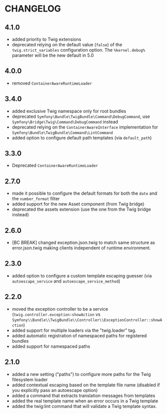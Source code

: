 CHANGELOG
=========

4.1.0
-----

 * added priority to Twig extensions 
 * deprecated relying on the default value (`false`) of the `twig.strict_variables` configuration option. The `%kernel.debug%` parameter will be the new default in 5.0

4.0.0
-----

 * removed `ContainerAwareRuntimeLoader`

3.4.0
-----

 * added exclusive Twig namespace only for root bundles
 * deprecated `Symfony\Bundle\TwigBundle\Command\DebugCommand`, use `Symfony\Bridge\Twig\Command\DebugCommand` instead
 * deprecated relying on the `ContainerAwareInterface` implementation for `Symfony\Bundle\TwigBundle\Command\LintCommand`
 * added option to configure default path templates (via `default_path`)

3.3.0
-----

 * Deprecated `ContainerAwareRuntimeLoader`

2.7.0
-----

 * made it possible to configure the default formats for both the `date` and the `number_format` filter
 * added support for the new Asset component (from Twig bridge)
 * deprecated the assets extension (use the one from the Twig bridge instead)

2.6.0
-----

 * [BC BREAK] changed exception.json.twig to match same structure as error.json.twig making clients independent of runtime environment.

2.3.0
-----

 * added option to configure a custom template escaping guesser (via `autoescape_service` and `autoescape_service_method`)

2.2.0
-----

 * moved the exception controller to be a service (`twig.controller.exception:showAction` vs `Symfony\\Bundle\\TwigBundle\\Controller\\ExceptionController::showAction`)
 * added support for multiple loaders via the "twig.loader" tag.
 * added automatic registration of namespaced paths for registered bundles
 * added support for namespaced paths

2.1.0
-----

 * added a new setting ("paths") to configure more paths for the Twig filesystem loader
 * added contextual escaping based on the template file name (disabled if you explicitly pass an autoescape option)
 * added a command that extracts translation messages from templates
 * added the real template name when an error occurs in a Twig template
 * added the twig:lint command that will validate a Twig template syntax.
